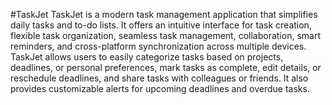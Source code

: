 #TaskJet
TaskJet is a modern task management application that simplifies daily tasks and to-do lists. It offers an intuitive interface for task creation, flexible task organization, seamless task management, collaboration, smart reminders, and cross-platform synchronization across multiple devices. TaskJet allows users to easily categorize tasks based on projects, deadlines, or personal preferences, mark tasks as complete, edit details, or reschedule deadlines, and share tasks with colleagues or friends. It also provides customizable alerts for upcoming deadlines and overdue tasks.
